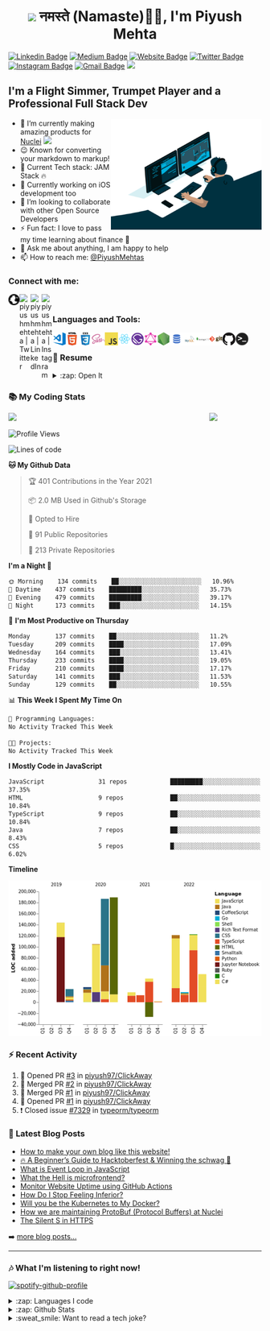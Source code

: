 <h1 align="center"> <img  src="https://media.giphy.com/media/M9gbBd9nbDrOTu1Mqx/giphy.gif" width="80"/> 
 नमस्ते (Namaste)🙏🏻, I'm Piyush Mehta 
 </h1>

[![Linkedin Badge](https://img.shields.io/badge/-piyush24-blue?style=flat&logo=Linkedin&logoColor=white&link=https://www.linkedin.com/in/piyush24/)](https://www.linkedin.com/in/piyush24/)
[![Medium Badge](https://img.shields.io/badge/-pmcool97-black?style=flat&labelColor=000000&logo=Medium&link=https://medium.com/@pmcool97)](https://medium.com/@pmcool97)
[![Website Badge](https://img.shields.io/badge/-piyushmehta.com-47CCCC?style=flat&logo=Google-Chrome&logoColor=white&link=https://piyushmehta.com)](https://piyushmehta.com)
[![Twitter Badge](https://img.shields.io/badge/-@PiyushMehtas-1ca0f1?style=flat&labelColor=1ca0f1&logo=twitter&logoColor=white&link=https://twitter.com/PiyushMehtas)](https://twitter.com/PiyushMehtas)
[![Instagram Badge](https://img.shields.io/badge/-@pyushhh-purple?style=flat&logo=instagram&logoColor=white&link=https://instagram.com/pyushhh/)](https://instagram.com/pyushhh)
[![Gmail Badge](https://img.shields.io/badge/-piyushmehta-c14438?style=flat&logo=Gmail&logoColor=white&link=mailto:me@piyushmehta.com)](mailto:me@piyushmehta.com)
![](https://komarev.com/ghpvc/?username=piyush97&style=flat-square&color=blueviolet)

## I'm a Flight Simmer, Trumpet Player and a Professional Full Stack Dev
 <img align="right" alt="GIF" src="https://github.com/piyush97/piyush97/blob/master/code.gif?raw=true" width="300" height="220" />

- 🔭 I’m currently making amazing products for [Nuclei](https://gonuclei.com) <img src="https://media.giphy.com/media/WUlplcMpOCEmTGBtBW/giphy.gif" width="30">
- 😉 Known for converting your markdown to markup!
- 🌱 Current Tech stack: JAM Stack 🔥
- 📱 Currently working on iOS development too
- 👯 I’m looking to collaborate with other Open Source Developers
- ⚡ Fun fact: I love to pass my time learning about finance 💸
- 💬 Ask me about anything, I am happy to help
- 📫 How to reach me: [@PiyushMehtas](https://twitter.com/PiyushMehtas)

### Connect with me:

[<img align="left" alt="piyushmehta.com" width="22px" src="https://raw.githubusercontent.com/iconic/open-iconic/master/svg/globe.svg" />][website]

[<img align="left" alt="piyushmehta | Twitter" width="22px" src="https://cdn.jsdelivr.net/npm/simple-icons@v3/icons/twitter.svg" />][twitter]
[<img align="left" alt="piyushmehta | LinkedIn" width="22px" src="https://cdn.jsdelivr.net/npm/simple-icons@v3/icons/linkedin.svg" />][linkedin]
[<img align="left" alt="piyushmehta | Instagram" width="22px" src="https://cdn.jsdelivr.net/npm/simple-icons@v3/icons/instagram.svg" />][instagram]

<br />

### Languages and Tools:

[<img align="left" alt="Visual Studio Code" width="26px" src="https://raw.githubusercontent.com/github/explore/80688e429a7d4ef2fca1e82350fe8e3517d3494d/topics/visual-studio-code/visual-studio-code.png" />][webdev]
[<img align="left" alt="HTML5" width="26px" src="https://raw.githubusercontent.com/github/explore/80688e429a7d4ef2fca1e82350fe8e3517d3494d/topics/html/html.png" />][webdev]
[<img align="left" alt="CSS3" width="26px" src="https://raw.githubusercontent.com/github/explore/80688e429a7d4ef2fca1e82350fe8e3517d3494d/topics/css/css.png" />][webdev]
[<img align="left" alt="Sass" width="26px" src="https://raw.githubusercontent.com/github/explore/80688e429a7d4ef2fca1e82350fe8e3517d3494d/topics/sass/sass.png" />][webdev]
[<img align="left" alt="JavaScript" width="26px" src="https://raw.githubusercontent.com/github/explore/80688e429a7d4ef2fca1e82350fe8e3517d3494d/topics/javascript/javascript.png" />][webdev]
[<img align="left" alt="React" width="26px" src="https://raw.githubusercontent.com/github/explore/80688e429a7d4ef2fca1e82350fe8e3517d3494d/topics/react/react.png" />][webdev]
[<img align="left" alt="Gatsby" width="26px" src="https://raw.githubusercontent.com/github/explore/e94815998e4e0713912fed477a1f346ec04c3da2/topics/gatsby/gatsby.png" />][webdev]
[<img align="left" alt="GraphQL" width="26px" src="https://raw.githubusercontent.com/github/explore/80688e429a7d4ef2fca1e82350fe8e3517d3494d/topics/graphql/graphql.png" />][webdev]
[<img align="left" alt="Node.js" width="26px" src="https://raw.githubusercontent.com/github/explore/80688e429a7d4ef2fca1e82350fe8e3517d3494d/topics/nodejs/nodejs.png" />][webdev]
[<img align="left" alt="SQL" width="26px" src="https://raw.githubusercontent.com/github/explore/80688e429a7d4ef2fca1e82350fe8e3517d3494d/topics/sql/sql.png" />][webdev]
[<img align="left" alt="MySQL" width="26px" src="https://raw.githubusercontent.com/github/explore/80688e429a7d4ef2fca1e82350fe8e3517d3494d/topics/mysql/mysql.png" />][webdev]
[<img align="left" alt="MongoDB" width="26px" src="https://raw.githubusercontent.com/github/explore/80688e429a7d4ef2fca1e82350fe8e3517d3494d/topics/mongodb/mongodb.png" />][webdev]
[<img align="left" alt="Git" width="26px" src="https://raw.githubusercontent.com/github/explore/80688e429a7d4ef2fca1e82350fe8e3517d3494d/topics/git/git.png" />][webdev]
[<img align="left" alt="GitHub" width="26px" src="https://raw.githubusercontent.com/github/explore/78df643247d429f6cc873026c0622819ad797942/topics/github/github.png" />][webdev]
[<img align="left" alt="Terminal" width="26px" src="https://raw.githubusercontent.com/github/explore/80688e429a7d4ef2fca1e82350fe8e3517d3494d/topics/terminal/terminal.png" />][webdev]
<br/>

### 🚀 Resume

<details>
  <summary>:zap: Open It</summary>

![Piyush's Resume](_resume_.gif)

</details>

### :books: My Coding Stats

<div>
<img src="https://wakatime.com/share/@piyush97/45fc79fd-9f27-4e60-b777-a2143000a0ba.png" align="left" width="400"/>
<img src="https://wakatime.com/share/@piyush97/b809684b-ced7-42f9-a27f-baebac423df9.png" width="400"/>
</div>


<!--START_SECTION:waka-->
![Profile Views](http://img.shields.io/badge/Profile%20Views-8-blue)

![Lines of code](https://img.shields.io/badge/From%20Hello%20World%20I%27ve%20Written-3.0%20million%20lines%20of%20code-blue)

**🐱 My Github Data** 

> 🏆 401 Contributions in the Year 2021
 > 
> 📦 2.0 MB Used in Github's Storage 
 > 
> 💼 Opted to Hire
 > 
> 📜 91 Public Repositories 
 > 
> 🔑 213 Private Repositories  
 > 
**I'm a Night 🦉** 

```text
🌞 Morning    134 commits    ██░░░░░░░░░░░░░░░░░░░░░░░   10.96% 
🌆 Daytime    437 commits    █████████░░░░░░░░░░░░░░░░   35.73% 
🌃 Evening    479 commits    █████████░░░░░░░░░░░░░░░░   39.17% 
🌙 Night      173 commits    ███░░░░░░░░░░░░░░░░░░░░░░   14.15%

```
📅 **I'm Most Productive on Thursday** 

```text
Monday       137 commits    ██░░░░░░░░░░░░░░░░░░░░░░░   11.2% 
Tuesday      209 commits    ████░░░░░░░░░░░░░░░░░░░░░   17.09% 
Wednesday    164 commits    ███░░░░░░░░░░░░░░░░░░░░░░   13.41% 
Thursday     233 commits    ████░░░░░░░░░░░░░░░░░░░░░   19.05% 
Friday       210 commits    ████░░░░░░░░░░░░░░░░░░░░░   17.17% 
Saturday     141 commits    ███░░░░░░░░░░░░░░░░░░░░░░   11.53% 
Sunday       129 commits    ██░░░░░░░░░░░░░░░░░░░░░░░   10.55%

```


📊 **This Week I Spent My Time On** 

```text
💬 Programming Languages: 
No Activity Tracked This Week

🐱‍💻 Projects: 
No Activity Tracked This Week

```

**I Mostly Code in JavaScript** 

```text
JavaScript               31 repos            █████████░░░░░░░░░░░░░░░░   37.35% 
HTML                     9 repos             ██░░░░░░░░░░░░░░░░░░░░░░░   10.84% 
TypeScript               9 repos             ██░░░░░░░░░░░░░░░░░░░░░░░   10.84% 
Java                     7 repos             ██░░░░░░░░░░░░░░░░░░░░░░░   8.43% 
CSS                      5 repos             █░░░░░░░░░░░░░░░░░░░░░░░░   6.02%

```


**Timeline**

![Chart not found](https://raw.githubusercontent.com/piyush97/piyush97/master/charts/bar_graph.png) 


<!--END_SECTION:waka-->

### :zap: Recent Activity

<!--START_SECTION:activity-->
1. 💪 Opened PR [#3](https://github.com/piyush97/ClickAway/pull/3) in [piyush97/ClickAway](https://github.com/piyush97/ClickAway)
2. 🎉 Merged PR [#2](https://github.com/piyush97/ClickAway/pull/2) in [piyush97/ClickAway](https://github.com/piyush97/ClickAway)
3. 🎉 Merged PR [#1](https://github.com/piyush97/ClickAway/pull/1) in [piyush97/ClickAway](https://github.com/piyush97/ClickAway)
4. 💪 Opened PR [#1](https://github.com/piyush97/ClickAway/pull/1) in [piyush97/ClickAway](https://github.com/piyush97/ClickAway)
5. ❗️ Closed issue [#7329](https://github.com/typeorm/typeorm/issues/7329) in [typeorm/typeorm](https://github.com/typeorm/typeorm)
<!--END_SECTION:activity-->


### 📕 Latest Blog Posts

<!-- BLOG-POST-LIST:START -->
- [How to make your own blog like this website!](https://piyushmehta.com/blog/how-to-make-your-own-blog)
- [🔥 A Beginner’s Guide to Hacktoberfest & Winning the schwag 👕](https://piyushmehta.com/blog/hacktoberfest)
- [What is Event Loop in JavaScript](https://piyushmehta.com/blog/what-is-event-loop-in-javascript)
- [What the Hell is microfrontend?](https://piyushmehta.com/blog/micro-frontend-react)
- [Monitor Website Uptime using GitHub Actions](https://piyushmehta.com/blog/ci-uptime-monitor)
- [How Do I Stop Feeling Inferior?](https://piyushmehta.com/blog/stop-feeling-inferior)
- [Will you be the Kubernetes to My Docker?](https://piyushmehta.com/blog/kubernetes-docker)
- [How we are maintaining ProtoBuf (Protocol Buffers) at Nuclei](https://piyushmehta.com/blog/maintain-protobuf-nuclei)
- [The Silent S in HTTPS](https://piyushmehta.com/blog/The-Silent-S-in-HTTPS)
<!-- BLOG-POST-LIST:END -->

➡️ [more blog posts...](https://piyushmehta.com)

---
### 🎶 What I'm listening to right now!

[![spotify-github-profile](https://spotify-github-profile.vercel.app/api/view?uid=31m3plxtqcdp2cgsk4cony7ddliy&cover_image=true)](https://spotify-github-profile.vercel.app/api/view?uid=31m3plxtqcdp2cgsk4cony7ddliy&redirect=true)



<details>
  <summary>:zap: Languages I code</summary>
  
  [![Top Langs](https://github-readme-stats.vercel.app/api/top-langs/?username=piyush97&layout=compact&hide=JupyterNotebook)](https://github.com/piyush97)

</details>

<details>
  <summary>:zap: Github Stats</summary>

![Piyush97's github stats](https://github-readme-stats.vercel.app/api?username=piyush97&count_private=true&show_icons=true)

</details>

<details>
 <summary>:sweat_smile: Want to read a tech joke? </summary>
 
 ![Jokes Card](https://readme-jokes.vercel.app/api)
 
 </details>

[website]: https://piyushmehta.com
[twitter]: https://twitter.com/PiyushMehtas
[instagram]: https://instagram.com/pyushhh
[linkedin]: https://linkedin.com/in/piyush24
[webdev]: https://piyushmehta.com

